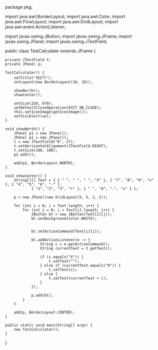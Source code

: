 package pkg;

import java.awt.BorderLayout;
import java.awt.Color;
import java.awt.FlowLayout;
import java.awt.GridLayout;
import java.awt.event.ActionListener;

import javax.swing.JButton;
import javax.swing.JFrame;
import javax.swing.JPanel;
import javax.swing.JTextField;

public class TestCalculater extends JFrame {

    private JTextField t;
    private JPanel p;

    TestCalculater() {
        setTitle("계산기");
        setLayout(new BorderLayout(10, 10));

        showNorth();
        showCenter();

        setSize(320, 670);
        setDefaultCloseOperation(EXIT_ON_CLOSE);
        this.setIconImage(getIconImage());
        setVisible(true);
    }

    void showNorth() {
        JPanel p1 = new JPanel();
        JPanel p2 = new JPanel();
        t = new JTextField("0", 27);
        t.setHorizontalAlignment(JTextField.RIGHT);
        t.setSize(100, 100);
        p2.add(t);

        add(p2, BorderLayout.NORTH);
    }

    void showCenter() {
        String[][] Text = { { " ", " ", " ", "X" }, { "7", "8", "9", "x" }, { "4", "5", "6", "-" },
                { "1", "2", "3", "+" }, { " ", "0", ".", "=" } };

        p = new JPanel(new GridLayout(5, 5, 2, 2));

        for (int i = 0; i < Text.length; i++) {
            for (int j = 0; j < Text[i].length; j++) {
                JButton bt = new JButton(Text[i][j]);
                bt.setBackground(Color.WHITE);
                
     
                bt.setActionCommand(Text[i][j]);

                bt.addActionListener(e -> {
                    String c = e.getActionCommand(); 
                    String currentText = t.getText();    
                    
                    if (c.equals("X")) {
                        t.setText(""); 
                    } else if (currentText.equals("0")) {
                        t.setText(c); 
                    } else {
                        t.setText(currentText + c); 
                    }
                });

                p.add(bt);
            }
        }

        add(p, BorderLayout.CENTER);
    }

    public static void main(String[] args) {
        new TestCalculater();
    }
}

